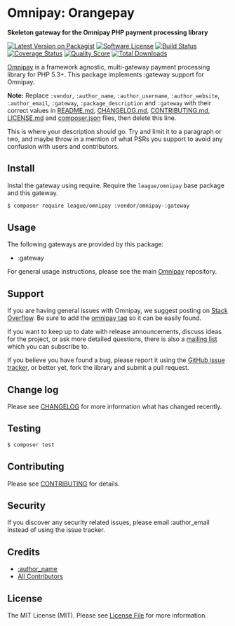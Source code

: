 # Omnipay: Orangepay

**Skeleton gateway for the Omnipay PHP payment processing library**

[![Latest Version on Packagist](https://img.shields.io/packagist/v/:vendor/omnipay-:gateway.svg?style=flat-square)](https://packagist.org/packages/:vendor/omnipay-:gateway)
[![Software License](https://img.shields.io/badge/license-MIT-brightgreen.svg?style=flat-square)](LICENSE.md)
[![Build Status](https://img.shields.io/travis/:vendor/omnipay-:gateway/master.svg?style=flat-square)](https://travis-ci.org/:vendor/omnipay-:gateway)
[![Coverage Status](https://img.shields.io/scrutinizer/coverage/g/:vendor/omnipay-:gateway.svg?style=flat-square)](https://scrutinizer-ci.com/g/:vendor/omnipay-:gateway/code-structure)
[![Quality Score](https://img.shields.io/scrutinizer/g/:vendor/omnipay-:gateway.svg?style=flat-square)](https://scrutinizer-ci.com/g/:vendor/omnipay-:gateway)
[![Total Downloads](https://img.shields.io/packagist/dt/:vendor/omnipay-:gateway.svg?style=flat-square)](https://packagist.org/packages/:vendor/omnipay-:gateway)


[Omnipay](https://github.com/thephpleague/omnipay) is a framework agnostic, multi-gateway payment
processing library for PHP 5.3+. This package implements :gateway support for Omnipay.

**Note:** Replace `:vendor`, `:author_name`, `:author_username`, `:author_website`, `:author_email`, `:gateway`, `:package_description` and `:gateway` with their correct values in [README.md](README.md), [CHANGELOG.md](CHANGELOG.md), [CONTRIBUTING.md](CONTRIBUTING.md), [LICENSE.md](LICENSE.md) and [composer.json](composer.json) files, then delete this line.

This is where your description should go. Try and limit it to a paragraph or two, and maybe throw in a mention of what
PSRs you support to avoid any confusion with users and contributors.

## Install

Instal the gateway using require. Require the `league/omnipay` base package and this gateway.

``` bash
$ composer require league/omnipay :vendor/omnipay-:gateway
```

## Usage

The following gateways are provided by this package:

 * :gateway

For general usage instructions, please see the main [Omnipay](https://github.com/thephpleague/omnipay) repository.

## Support

If you are having general issues with Omnipay, we suggest posting on
[Stack Overflow](http://stackoverflow.com/). Be sure to add the
[omnipay tag](http://stackoverflow.com/questions/tagged/omnipay) so it can be easily found.

If you want to keep up to date with release announcements, discuss ideas for the project,
or ask more detailed questions, there is also a [mailing list](https://groups.google.com/forum/#!forum/omnipay) which
you can subscribe to.

If you believe you have found a bug, please report it using the [GitHub issue tracker](https://github.com/:vendor/omnipay-:gateway/issues),
or better yet, fork the library and submit a pull request.

## Change log

Please see [CHANGELOG](CHANGELOG.md) for more information what has changed recently.

## Testing

``` bash
$ composer test
```

## Contributing

Please see [CONTRIBUTING](CONTRIBUTING.md) for details.

## Security

If you discover any security related issues, please email :author_email instead of using the issue tracker.

## Credits

- [:author_name](https://github.com/:author_username)
- [All Contributors](../../contributors)

## License

The MIT License (MIT). Please see [License File](LICENSE.md) for more information.
